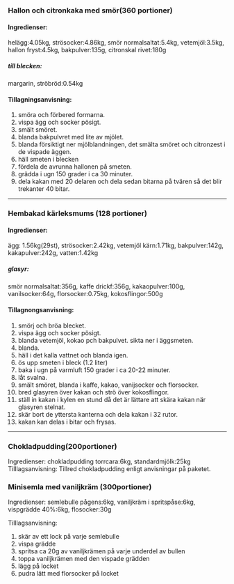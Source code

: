 ### Hallon och citronkaka med smör(360 portioner)
#### Ingredienser:
helägg:4.05kg, strösocker:4.86kg, smör normalsaltat:5.4kg, vetemjöl:3.5kg, hallon fryst:4.5kg, bakpulver:135g, citronskal rivet:180g

##### till blecken:
margarin, ströbröd:0.54kg

#### Tillagningsanvisning:
1. smöra och förbered formarna.
2. vispa ägg och socker pösigt.
3. smält smöret.
4. blanda bakpulvret med lite av mjölet.
5. blanda försiktigt ner mjölblandningen, det smälta smöret och citronzest i de vispade äggen.
6. häll smeten i blecken
7. fördela de avrunna hallonen på smeten.
8. grädda i ugn 150 grader i ca 30 minuter.
9. dela kakan med 20 delaren och dela sedan bitarna på tvären så det blir trekanter 40 bitar. 


--------
### Hembakad kärleksmums (128 portioner)
#### Ingredienser:
ägg: 1.56kg(29st), strösocker:2.42kg, vetemjöl kärn:1.71kg, bakpulver:142g, kakapulver:242g, vatten:1.42kg
##### glasyr:
smör normalsaltat:356g, kaffe drickf:356g, kakaopulver:100g, vanilsocker:64g, florsocker:0.75kg, kokosflingor:500g

#### Tillagnongsanvisning:
1. smörj och bröa blecket.
2. vispa ägg och socker pösigt.
3. blanda vetemjöl, kokao pch bakpulvet. sikta ner i äggsmeten.
4. blanda.
5. häll i det kalla vattnet och blanda igen.
6. ös upp smeten i bleck (1.2 liter)
7. baka i ugn på varmluft 150 grader i ca 20-22 minuter.
8. låt svalna.
9. smält smöret, blanda i kaffe, kakao, vanijsocker och florsocker.
10. bred glasyren över kakan och strö över kokosflingor.
11. ställ in kakan i kylen en stund då det är lättare att skära kakan när glasyren stelnat.
12. skär bort de yttersta kanterna och dela kakan i 32 rutor.
13. kakan kan delas i bitar och frysas.


--------
### Chokladpudding(200portioner)
Ingredienser:
chokladpudding torrcara:6kg, standardmjölk:25kg
Tilllagsanvisning:
Tillred chokladpudding enligt anvisningar på paketet.


### Minisemla med vaniljkräm (300portioner)
Ingredienser:
semlebulle pågens:6kg, vaniljkräm i spritspåse:6kg, vispgrädde 40%:6kg, flosocker:30g

Tilllagsanvisning:
1. skär av ett lock på varje semlebulle
2. vispa grädde
3. spritsa ca 20g av vaniljkrämen på varje underdel av bullen
4. toppa vaniljkrämen med den vispade grädden
5. lägg på locket
6. pudra lätt med florsocker på locket
